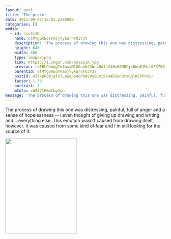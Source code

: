 ```yaml
---
layout: post
title: 'The proce' 
date: 2011-08-02T16:01:23+0000 
categories: [] 
media:
  - id: hsv2s1K
    name: olMYgGKEoYFmojYykWrnFO3Y3Y
    description: 'The process of drawing this one was distressing, painful, full of anger and a sense of hopelessness - i even thought of giving up drawing and writing and....everything else..This emotion wasn t caused from drawing itself, however. It was caused from some kind of fear and i m still looking for the source of it.'   
    height: 640
    width: 480
    type: image/jpeg
    link: https://i.imgur.com/hsv2s1K.jpg
    prevLoc: rxEBLQ4AqgTmZwwyM18AuoN23WnoNAInV48m68MBCjxBWq81Mzt6PK706j65uvOLN2OqxkCMEEY3lly3HgGRR2zWAqhoZpoKrBzBI1Xj42oKnRILvxBymy55uKBmOKZpGjcXrrJQ5P2DTNOoXWWq26skp2A87XgkF0QLVBPoBPt65DADkp0PI1NrZovDO5SVqEQ2Xqv1U5MP13420PfwoJVoQ94Zf0Z
    parentId: olMYgGKEoYFmojYykWrnFO3Y3Y
    postId: 43lxpPQ9jqfx7L8wGpp9cPOAvVy8RVi5k44DZwnOtvGglKEPPkh1r
    factor: 1.33
    portrait: 1
    mInfo: cW937IHBmCbgJuu
message: 'The process of drawing this one was distressing, painful, full of anger and a sense of hopelessness - i even thought of giving up drawing and writing and....everything else.. This emotion wasn t caused from drawing itself, however. It was caused from some kind of fear and i m still looking for the source of it.'  
---
```


The process of drawing this one was distressing, painful, full of anger and a sense of hopelessness -- i even thought of giving up drawing and writing and....everything else..This emotion wasn't caused from drawing itself, however. It was caused from some kind of fear and i'm still looking for the source of it.


[//]: #media:  
<a href="https://i.imgur.com/hsv2s1K.jpg"><img src="https://i.imgur.com/hsv2s1K.jpg" height="300" width="225" /></a> 
 
